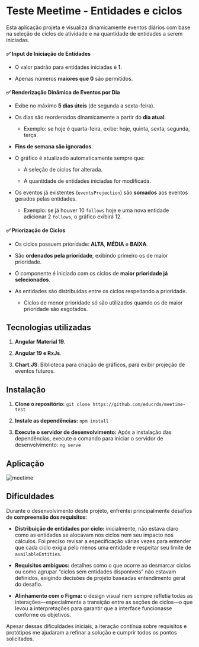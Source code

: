 
  

# Teste Meetime - Entidades e ciclos

Esta aplicação projeta e visualiza dinamicamente eventos diários com base na seleção de ciclos de atividade e na quantidade de entidades a serem iniciadas.

#### ✅ Input de Iniciação de Entidades

-   O valor padrão para entidades iniciadas é **1**.
    
-   Apenas números **maiores que 0** são permitidos.
    

#### ✅ Renderização Dinâmica de Eventos por Dia

-   Exibe no máximo **5 dias úteis** (de segunda a sexta-feira).
    
-   Os dias são reordenados dinamicamente a partir do **dia atual**.
    
    -   Exemplo: se hoje é quarta-feira, exibe: hoje, quinta, sexta, segunda, terça.
        
-   **Fins de semana são ignorados**.
    
-   O gráfico é atualizado automaticamente sempre que:
    
    -   A seleção de ciclos for alterada.
        
    -   A quantidade de entidades iniciadas for modificada.
        
-   Os eventos já existentes (`eventsProjection`) são **somados** aos eventos gerados pelas entidades.
    
    -   Exemplo: se já houver 10 `follows` hoje e uma nova entidade adicionar 2 `follows`, o gráfico exibirá 12.
        

#### ✅ Priorização de Ciclos

-   Os ciclos possuem prioridade: **ALTA**, **MÉDIA** e **BAIXA**.
    
-   São **ordenados pela prioridade**, exibindo primeiro os de maior prioridade.
    
-   O componente é iniciado com os ciclos de **maior prioridade já selecionados**.
    
-   As entidades são distribuídas entre os ciclos respeitando a prioridade.
    
    -   Ciclos de menor prioridade só são utilizados quando os de maior prioridade são esgotados.

## Tecnologias utilizadas

1.  **Angular Material 19**.

2.  **Angular 19 e RxJs**.

4. **Chart.JS**: Biblioteca para criação de gráficos, para exibir projeção de eventos futuros.

## Instalação

1.  **Clone o repositório:** `git clone https://github.com/educrds/meetime-test`

3.  **Instale as dependências:** `npm install`

4.  **Execute o servidor de desenvolvimento:** Após a instalação das dependências, execute o comando para iniciar o servidor de desenvolvimento: `ng serve`

## Aplicação
![meetime](https://github.com/user-attachments/assets/1c99353e-f664-486f-87f0-a4edd94a2331)

## Dificuldades

Durante o desenvolvimento deste projeto, enfrentei principalmente desafios de **compreensão dos requisitos**:

-   **Distribuição de entidades por ciclo:** inicialmente, não estava claro como as entidades se alocavam nos ciclos nem seu impacto nos cálculos. Foi preciso revisar a especificação várias vezes para entender que cada ciclo exigia pelo menos uma entidade e respeitar seu limite de `availableEntities`.
    
   - **Requisitos ambíguos:** detalhes como o que ocorre ao desmarcar ciclos ou como agrupar “ciclos sem entidades disponíveis” não estavam definidos, exigindo decisões de projeto baseadas entendimento geral do desafio.
    
-   **Alinhamento com o Figma:** o design visual nem sempre refletia todas as interações—especialmente a transição entre as seções de ciclos—o que levou a interpretações para garantir que a interface funcionasse conforme os objetivos. 

Apesar dessas dificuldades iniciais, a iteração contínua sobre requisitos e protótipos me ajudaram a refinar a solução e cumprir todos os pontos solicitados.
